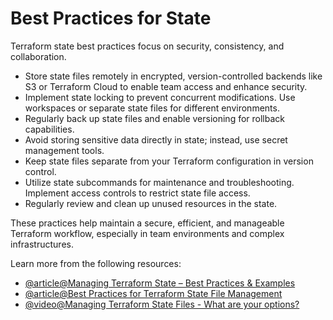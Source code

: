 # Best Practices for State

Terraform state best practices focus on security, consistency, and collaboration. 

- Store state files remotely in encrypted, version-controlled backends like S3 or Terraform Cloud to enable team access and enhance security.
- Implement state locking to prevent concurrent modifications. Use workspaces or separate state files for different environments.
- Regularly back up state files and enable versioning for rollback capabilities.
- Avoid storing sensitive data directly in state; instead, use secret management tools.
- Keep state files separate from your Terraform configuration in version control. 
- Utilize state subcommands for maintenance and troubleshooting. Implement access controls to restrict state file access.
- Regularly review and clean up unused resources in the state. 

These practices help maintain a secure, efficient, and manageable Terraform workflow, especially in team environments and complex infrastructures.

Learn more from the following resources:

- [@article@Managing Terraform State – Best Practices & Examples](https://spacelift.io/blog/terraform-state)
- [@article@Best Practices for Terraform State File Management](https://www.cloudthat.com/resources/blog/best-practices-for-terraform-state-file-management)
- [@video@Managing Terraform State Files - What are your options?](https://www.youtube.com/watch?v=keiIyarEKf8)